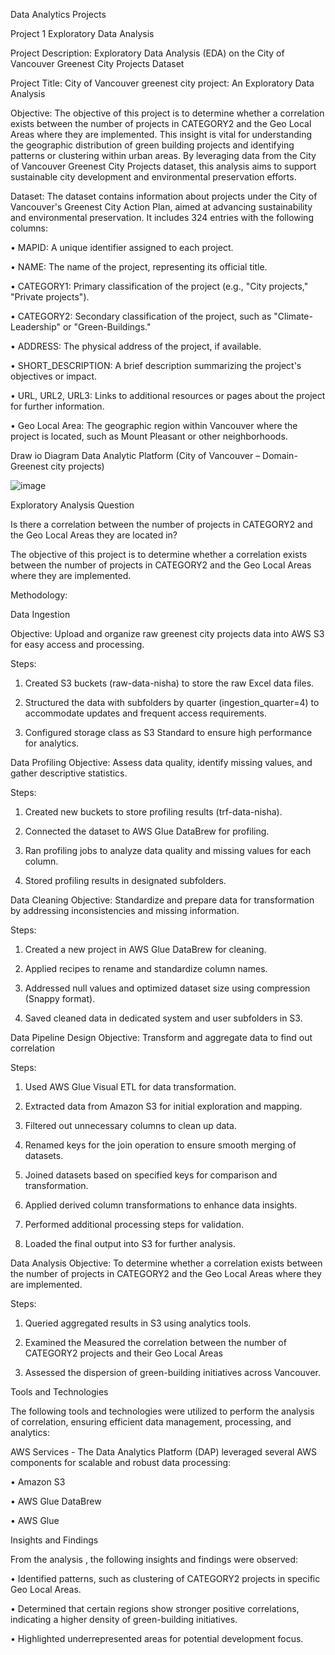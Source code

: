 Data Analytics Projects

Project 1 Exploratory Data Analysis

Project Description: Exploratory Data Analysis (EDA) on the City of Vancouver Greenest City Projects Dataset 

Project Title: City of Vancouver greenest city project: An Exploratory Data Analysis

Objective:
The objective of this project is to determine whether a correlation exists between the number of projects in CATEGORY2 and the Geo Local Areas where they are implemented. This insight is vital for understanding the geographic distribution of green building projects and identifying patterns or clustering within urban areas. By leveraging data from the City of Vancouver Greenest City Projects dataset, this analysis aims to support sustainable city development and environmental preservation efforts.

Dataset: The dataset contains information about projects under the City of Vancouver's Greenest City Action Plan, aimed at advancing sustainability and environmental preservation. It includes 324 entries with the following columns:

•	MAPID: A unique identifier assigned to each project.

•	NAME: The name of the project, representing its official title.

•	CATEGORY1: Primary classification of the project (e.g., "City projects," "Private projects").

•	CATEGORY2: Secondary classification of the project, such as "Climate-Leadership" or "Green-Buildings."

•	ADDRESS: The physical address of the project, if available.

•	SHORT_DESCRIPTION: A brief description summarizing the project's objectives or impact.

•	URL, URL2, URL3: Links to additional resources or pages about the project for further information.

•	Geo Local Area: The geographic region within Vancouver where the project is located, such as Mount Pleasant or other neighborhoods.

Draw io Diagram Data Analytic Platform (City of Vancouver – Domain- Greenest city projects)

![image](https://github.com/user-attachments/assets/5b876584-1bf0-42c8-b246-0019b1aa4b62)
 
Exploratory Analysis Question

Is there a correlation between the number of projects in CATEGORY2 and the Geo Local Areas they are located in? 

The objective of this project is to determine whether a correlation exists between the number of projects in CATEGORY2 and the Geo Local Areas where they are implemented. 

Methodology:

Data Ingestion

Objective: Upload and organize raw greenest city projects data into AWS S3 for easy access and processing.

Steps:

1.	Created S3 buckets (raw-data-nisha) to store the raw Excel data files.

2.	Structured the data with subfolders by quarter (ingestion_quarter=4) to accommodate updates and frequent access requirements.

3.	Configured storage class as S3 Standard to ensure high performance for analytics.

Data Profiling Objective: Assess data quality, identify missing values, and gather descriptive statistics. 

Steps:

1.	Created new buckets to store profiling results (trf-data-nisha).

2.	Connected the dataset to AWS Glue DataBrew for profiling.

3.	Ran profiling jobs to analyze data quality and missing values for each column.

4.	Stored profiling results in designated subfolders.

Data Cleaning Objective: Standardize and prepare data for transformation by addressing inconsistencies and missing information. 

Steps:

1.	Created a new project in AWS Glue DataBrew for cleaning.

2.	Applied recipes to rename and standardize column names.

3.	Addressed null values and optimized dataset size using compression (Snappy format).

4.	Saved cleaned data in dedicated system and user subfolders in S3.

Data Pipeline Design Objective: Transform and aggregate data to find out correlation 

Steps:

1.	Used AWS Glue Visual ETL for data transformation.

2.	Extracted data from Amazon S3 for initial exploration and mapping.

3.	Filtered out unnecessary columns to clean up data.

4.	Renamed keys for the join operation to ensure smooth merging of datasets.

5.	Joined datasets based on specified keys for comparison and transformation.

6.	Applied derived column transformations to enhance data insights.

7.	Performed additional processing steps for validation.

8.	Loaded the final output into S3 for further analysis.

Data Analysis Objective: To determine whether a correlation exists between the number of projects in CATEGORY2 and the Geo Local Areas where they are implemented. 

Steps:

1.	Queried aggregated results in S3 using analytics tools.

2.	Examined the Measured the correlation between the number of CATEGORY2 projects and their Geo Local Areas

3.	Assessed the dispersion of green-building initiatives across Vancouver.

Tools and Technologies

The following tools and technologies were utilized to perform the analysis of correlation, ensuring efficient data management, processing, and analytics:

AWS Services - The Data Analytics Platform (DAP) leveraged several AWS components for scalable and robust data processing:

•	Amazon S3

•	AWS Glue DataBrew

•	AWS Glue

Insights and Findings

From the analysis , the following insights and findings were observed:

•	Identified patterns, such as clustering of CATEGORY2 projects in specific Geo Local Areas.

•	Determined that certain regions show stronger positive correlations, indicating a higher density of green-building initiatives.

•	Highlighted underrepresented areas for potential development focus.

